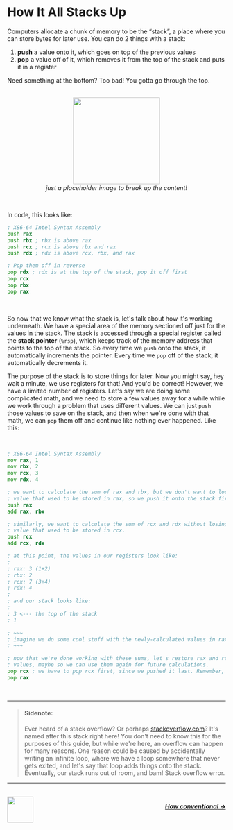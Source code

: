 # How It All Stacks Up

Computers allocate a chunk of memory to be the “stack”, a place where you can store bytes for later use. You can do 2 things with a stack:

1. **push** a value onto it, which goes on top of the previous values
1. **pop** a value off of it, which removes it from the top of the stack and puts it in a register

Need something at the bottom? Too bad! You gotta go through the top.

<p align="center">
  <br />
  <img height="200" src="https://holycoders.com/content/images/wordpress/2020/04/Stack-data-structure.png">
  <br />
  <span>
    <em>
      just a placeholder image to break up the content!
    </em>
  </span>
</p>
<br />

In code, this looks like:

```asm
; X86-64 Intel Syntax Assembly
push rax
push rbx ; rbx is above rax
push rcx ; rcx is above rbx and rax
push rdx ; rdx is above rcx, rbx, and rax

; Pop them off in reverse
pop rdx ; rdx is at the top of the stack, pop it off first
pop rcx
pop rbx
pop rax
```

<br />

So now that we know what the stack is, let's talk about how it's working underneath. We have a special area of the memory sectioned off just for the values in the stack. The stack is accessed through a special register called the **stack pointer** (`%rsp`), which keeps track of the memory address that points to the top of the stack. So every time we `push` onto the stack, it automatically increments the pointer. Every time we `pop` off of the stack, it automatically decrements it.

The purpose of the stack is to store things for later. Now you might say, hey wait a minute, we use registers for that! And you'd be correct! However, we have a limited number of registers. Let's say we are doing some complicated math, and we need to store a few values away for a while while we work through a problem that uses different values. We can just `push` those values to save on the stack, and then when we're done with that math, we can `pop` them off and continue like nothing ever happened. Like this:

<br />

```asm
; X86-64 Intel Syntax Assembly
mov rax, 1
mov rbx, 2
mov rcx, 3
mov rdx, 4

; we want to calculate the sum of rax and rbx, but we don't want to lose the
; value that used to be stored in rax, so we push it onto the stack first.
push rax
add rax, rbx

; similarly, we want to calculate the sum of rcx and rdx without losing the
; value that used to be stored in rcx.
push rcx
add rcx, rdx

; at this point, the values in our registers look like:
;
; rax: 3 (1+2)
; rbx: 2
; rcx: 7 (3+4)
; rdx: 4
;
; and our stack looks like:
;
; 3 <--- the top of the stack
; 1

; ~~~
; imagine we do some cool stuff with the newly-calculated values in rax and rcx here.
; ~~~

; now that we're done working with these sums, let's restore rax and rcx to their old
; values, maybe so we can use them again for future calculations.
pop rcx ; we have to pop rcx first, since we pushed it last. Remember, the last item added to a stack is the first item that gets removed!
pop rax
```

<br />

---

> #### Sidenote:
>
> Ever heard of a stack overflow? Or perhaps [stackoverflow.com](https://stackoverflow.com/)? It's named after this stack right here! You don't need to know this for the purposes of this guide, but while we're here, an overflow can happen for many reasons. One reason could be caused by accidentally writing an infinite loop, where we have a loop somewhere that never gets exited, and let's say that loop adds things onto the stack. Eventually, our stack runs out of room, and bam! Stack overflow error.

---

<br />

<a href="/guide/writing-code/instructions/functions.md">
  <picture>
    <source media="(prefers-color-scheme: dark)" srcset="https://cloud-5aq8uo1rv-hack-club-bot.vercel.app/0backd.png">
    <img align="left" width="60" src="https://cloud-5v3nvbscw-hack-club-bot.vercel.app/0backl.png" />
  </picture>
</a>

<p align="right">
  <em>
    <b>
      <a href="/guide/writing-code/instructions/conventions.md">
        How conventional →
      </a>
    </b>
  </em>
</p>
